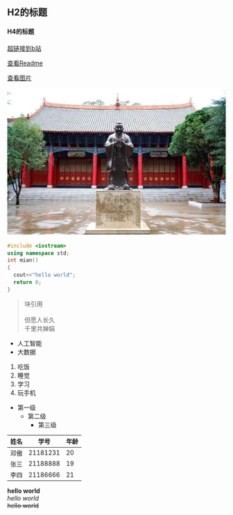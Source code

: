 ## H2的标题

#### H4的标题

[超链接到b站](http://www.bilibili.com/)

[查看Readme](./README.md)

[查看图片](./1.png)

![github](https://github.com/DaleDend/Dale/blob/main/1.png)

```c++
#include <iostream>
using namespace std;
int mian()
{
  cout<<"hello world";
  return 0;
}
```

>块引用<br>
><br>
>但愿人长久<br>
>千里共婵娟

* 人工智能
* 大数据

1. 吃饭
2. 睡觉 
3. 学习 
4. 玩手机 


* 第一级 
    * 第二级  
        * 第三级 

|姓名|学号|年龄|
-:|:-:|:-
|邓傲|21181231|20|
|张三|21188888|19|
|李四|21186666|21|

**hello world**<br>
*hello world*<br>
~~hello world~~<br>
